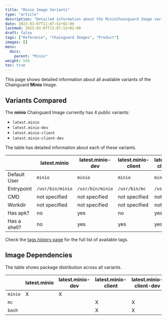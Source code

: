 ```yaml
---
title: "Minio Image Variants"
type: "article"
description: "Detailed information about the MinioChainguard Image variants"
date: 2023-03-07T11:07:52+02:00
lastmod: 2023-03-07T11:07:52+02:00
draft: false
tags: ["Reference", "Chainguard Images", "Product"]
images: []
menu:
  docs:
    parent: "Minio"
weight: 550
toc: true
---
```


This page shows detailed information about all available variants of the Chainguard **Minio** Image.

## Variants Compared
The **minio** Chainguard Image currently has 4 public variants: 

- `latest.minio`
- `latest.minio-dev`
- `latest.minio-client`
- `latest.minio-client-dev`

The table has detailed information about each of these variants.

|              | latest.minio     | latest.minio-dev | latest.minio-client | latest.minio-client-dev |
|--------------|------------------|------------------|---------------------|-------------------------|
| Default User | `minio`          | `minio`          | `minio`             | `minio`                 |
| Entrypoint   | `/usr/bin/minio` | `/usr/bin/minio` | `/usr/bin/mc`       | `/usr/bin/mc`           |
| CMD          | not specified    | not specified    | not specified       | not specified           |
| Workdir      | not specified    | not specified    | not specified       | not specified           |
| Has apk?     | no               | yes              | no                  | yes                     |
| Has a shell? | no               | yes              | yes                 | yes                     |

Check the [tags history page](/chainguard/chainguard-images/reference/minio/tags_history/) for the full list of available tags.
## Image Dependencies
The table shows package distribution across all variants.

|         | latest.minio | latest.minio-dev | latest.minio-client | latest.minio-client-dev |
|---------|--------------|------------------|---------------------|-------------------------|
| `minio` | X            | X                |                     |                         |
| `mc`    |              |                  | X                   | X                       |
| `bash`  |              |                  | X                   | X                       |
